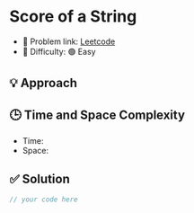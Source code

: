 # Score of a String

- 🧩 Problem link: [Leetcode](https://leetcode.com/problemset/all/)
- 🚦 Difficulty: 🟢 Easy

## 💡 Approach

## 🕒 Time and Space Complexity
- Time: 
- Space: 

## ✅ Solution

```cpp
// your code here
```
